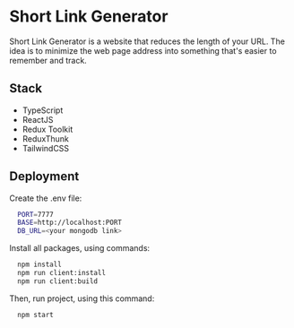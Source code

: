# Short Link Generator

Short Link Generator is a website that reduces the length of your URL. The idea is to minimize the web page address into something that's easier to remember and track.

## Stack

- TypeScript
- ReactJS
- Redux Toolkit
- ReduxThunk
- TailwindCSS

## Deployment

Create the .env file:

```bash
  PORT=7777
  BASE=http://localhost:PORT
  DB_URL=<your mongodb link>
```

Install all packages, using commands:

```bash
  npm install
  npm run client:install
  npm run client:build
```

Then, run project, using this command:

```bash
  npm start
```
